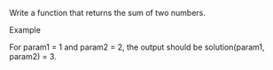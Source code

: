Write a function that returns the sum of two numbers.

Example

For param1 = 1 and param2 = 2, the output should be
solution(param1, param2) = 3.

